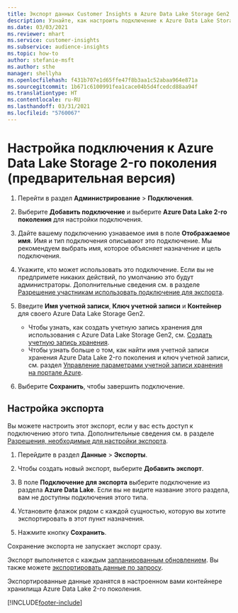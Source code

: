 ```yaml
---
title: Экспорт данных Customer Insights в Azure Data Lake Storage Gen2
description: Узнайте, как настроить подключение к Azure Data Lake Storage Gen2.
ms.date: 03/03/2021
ms.reviewer: mhart
ms.service: customer-insights
ms.subservice: audience-insights
ms.topic: how-to
author: stefanie-msft
ms.author: sthe
manager: shellyha
ms.openlocfilehash: f431b707e1d65ffe47f8b3aa1c52abaa964e871a
ms.sourcegitcommit: 1b671c6100991fea1cace04b5d4fcedcd88aa94f
ms.translationtype: HT
ms.contentlocale: ru-RU
ms.lasthandoff: 03/31/2021
ms.locfileid: "5760067"
---
```

# <a name="set-up-the-connection-to-azure-data-lake-storage-gen2-preview"></a>Настройка подключения к Azure Data Lake Storage 2-го поколения (предварительная версия)

1. Перейти в раздел **Администрирование** > **Подключения**.

1. Выберите **Добавить подключение** и выберите **Azure Data Lake 2-го поколения** для настройки подключения.

1. Дайте вашему подключению узнаваемое имя в поле **Отображаемое имя**. Имя и тип подключения описывают это подключение. Мы рекомендуем выбрать имя, которое объясняет назначение и цель подключения.

1. Укажите, кто может использовать это подключение. Если вы не предпримете никаких действий, по умолчанию это будут администраторы. Дополнительные сведения см. в разделе [Разрешение участникам использовать подключение для экспорта](connections.md#allow-contributors-to-use-a-connection-for-exports).

1. Введите **Имя учетной записи**, **Ключ учетной записи** и **Контейнер** для своего Azure Data Lake Storage Gen2.
    - Чтобы узнать, как создать учетную запись хранения для использования с Azure Data Lake Storage Gen2, см. [Создать учетную запись хранения](/azure/storage/blobs/create-data-lake-storage-account). 
    - Чтобы узнать больше о том, как найти имя учетной записи хранения Azure Data Lake 2-го поколения и ключ учетной записи, см. раздел [Управление параметрами учетной записи хранения на портале Azure](/azure/storage/common/storage-account-manage).

1. Выберите **Сохранить**, чтобы завершить подключение. 

## <a name="configure-an-export"></a>Настройка экспорта

Вы можете настроить этот экспорт, если у вас есть доступ к подключению этого типа. Дополнительные сведения см. в разделе [Разрешения, необходимые для настройки экспорта](export-destinations.md#set-up-a-new-export).

1. Перейдите в раздел **Данные** > **Экспорты**.

1. Чтобы создать новый экспорт, выберите **Добавить экспорт**.

1. В поле **Подключение для экспорта** выберите подключение из раздела **Azure Data Lake**. Если вы не видите название этого раздела, вам не доступны подключения этого типа.

1. Установите флажок рядом с каждой сущностью, которую вы хотите экспортировать в этот пункт назначения.

1. Нажмите кнопку **Сохранить**.

Сохранение экспорта не запускает экспорт сразу.

Экспорт выполняется с каждым [запланированным обновлением](system.md#schedule-tab). Вы также можете [экспортировать данные по запросу](export-destinations.md#run-exports-on-demand). 

Экспортированные данные хранятся в настроенном вами контейнере хранилища Azure Data Lake 2-го поколения. 

[!INCLUDE[footer-include](../includes/footer-banner.md)]
